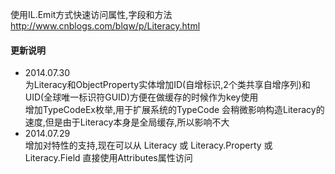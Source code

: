 使用IL.Emit方式快速访问属性,字段和方法  
http://www.cnblogs.com/blqw/p/Literacy.html

#### 更新说明  
* 2014.07.30  
为Literacy和ObjectProperty实体增加ID(自增标识,2个类共享自增序列)和UID(全球唯一标识符GUID)方便在做缓存的时候作为key使用  
增加TypeCodeEx枚举,用于扩展系统的TypeCode 会稍微影响构造Literacy的速度,但是由于Literacy本身是全局缓存,所以影响不大  
* 2014.07.29  
增加对特性的支持,现在可以从 Literacy 或 Literacy.Property 或 Literacy.Field 直接使用Attributes属性访问  

